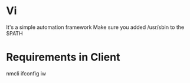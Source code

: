 # Vi
It's a simple automation framework
Make sure you added /usr/sbin to the $PATH

# Requirements in Client
nmcli
ifconfig
iw
